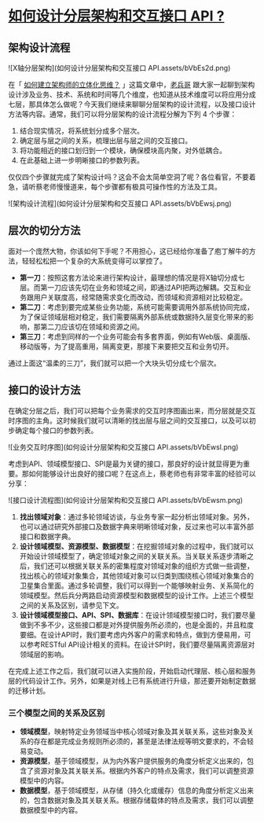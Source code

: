 # [如何设计分层架构和交互接口 API ?](https://segmentfault.com/a/1190000022011879)

## 架构设计流程

![X轴分层架构](如何设计分层架构和交互接口 API.assets/bVbEs2d.png)

在「 [如何建立架构师的立体化思维？](https://segmentfault.com/a/1190000021998729) 」这篇文章中，[老兵哥](https://link.segmentfault.com/?enc=rXDKj6KsQZc2HyvTEDJIHg%3D%3D.wSXOy6JelD6xI9GsbqNYHEq674Y8%2BL9VdOeRe%2BsFf%2BQ%3D) 跟大家一起聊到架构设计涉及业务、技术、系统和时间等几个维度，也知道从技术维度可以将应用分成七层，那具体怎么做呢？今天我们继续来聊聊分层架构的设计流程，以及接口设计方法等内容。通常，我们可以将分层架构的设计流程分解为下列 4 个步骤：

1. 结合现实情况，将系统划分成多个层次。
2. 确定层与层之间的关系，梳理出层与层之间的交互接口。
3. 将功能相近的接口划归到一个模块，确保模块高内聚，对外低耦合。
4. 在此基础上进一步明晰接口的参数列表。

仅仅四个步骤就完成了架构设计吗？这会不会太简单空洞了呢？各位看官，不要着急，请听蔡老师慢慢道来，每个步骤都有极具可操作性的方法及工具。

![架构设计流程](如何设计分层架构和交互接口 API.assets/bVbEwsj.png)

## 层次的切分方法

面对一个庞然大物，你该如何下手呢？不用担心，这已经给你准备了庖丁解牛的方法，轻轻松松把一个复杂的大系统变得可以掌控了。

- **第一刀**：按照这套方法论来进行架构设计，最理想的情况是将X轴切分成七层。而第一刀应该先切在业务和领域之间，即通过API把两边解耦。交互和业务跟用户关联度高，经常随需求变化而改动，而领域和资源相对比较稳定。
- **第二刀**：考虑到要完成某些业务功能，系统可能需要调用外部系统协同完成，为了保证领域层相对稳定，我们需要隔离外部系统或数据持久层变化带来的影响，那第二刀应该切在领域和资源之间。
- **第三刀**：考虑到同样的一个业务可能会有多套界面，例如有Web版、桌面版、移动版等，为了提高重用，隔离变更，那接下来要把交互和业务切开。

通过上面这“温柔的三刀”，我们就可以把一个大块头切分成七个层次。

## 接口的设计方法

在确定分层之后，我们可以把每个业务需求的交互时序图画出来，而分层就是交互时序图的主角。这时候我们就可以清晰的找出层与层之间的交互接口，以及可以初步确定每个接口的参数列表。

![业务交互时序图](如何设计分层架构和交互接口 API.assets/bVbEwsl.png)

考虑到API、领域模型接口、SPI是最为关键的接口，那良好的设计就显得更为重要。那如何能够设计出良好的接口呢？在这点上，蔡老师也有非常丰富的经验可以分享：

![接口设计流程图](如何设计分层架构和交互接口 API.assets/bVbEwsm.png)

1. **找出领域对象**：通过多轮领域访谈，与业务专家一起分析出领域对象。另外，也可以通过研究外部接口及数据字典来明晰领域对象，反过来也可以丰富外部接口和数据字典。
2. **设计领域模型、资源模型、数据模型**：在挖掘领域对象的过程中，我们就可以开始设计领域模型了，确定领域对象之间的关联关系。当关联关系逐步清晰之后，我们还可以根据关联关系的密集程度对领域对象的组织方式做一些调整，找出核心的领域对象集合，其他领域对象可以归类到围绕核心领域对象集合的卫星集合里面。通过多轮调整，我们可以得到一个能够映射业务、关系简化的领域模型。然后兵分两路启动资源模型和数据模型的设计工作。上述三个模型之间的关系及区别，请参见下文。
3. **设计领域模型接口、API、SPI、数据库**：在设计领域模型接口时，我们要尽量做到不多不少，这些接口都是对外提供服务所必须的，也是全面的，并且粒度要细。在设计API时，我们要考虑内外客户的需求和特点，做到方便易用，可以参考RESTful API设计相关的资料。在设计SPI时，我们要尽量隔离资源层对领域层的影响。

在完成上述工作之后，我们就可以进入实施阶段，开始启动代理层、核心层和服务层的代码设计工作。另外，如果是对线上已有系统进行升级，那还要开始制定数据的迁移计划。

### 三个模型之间的关系及区别

- **领域模型**，映射特定业务领域当中核心领域对象及其关联关系，这些对象及关系的存在都是完成业务规则所必须的，甚至是法律法规等明文要求的，不会轻易变动。
- **资源模型**，基于领域模型，从为内外客户提供服务的角度分析定义出来的，包含了资源对象及其关联关系。根据内外客户的特点及需求，我们可以调整资源模型中的内容。
- **数据模型**，基于领域模型，从存储（持久化或缓存）信息的角度分析定义出来的，包含数据对象及其关联关系。根据存储载体的特点及需求，我们可以调整数据模型中的内容。